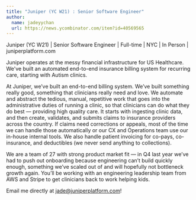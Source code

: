```yaml
---
title: "Juniper (YC W21) : Senior Software Engineer"
author:
  name: jadeyychan
  url: https://news.ycombinator.com/item?id=40569565
---
```

Juniper (YC W21) | Senior Software Engineer | Full-time | NYC | In Person | juniperplatform.com

Juniper operates at the messy financial infrastructure for US Healthcare. We&#x27;ve built an automated end-to-end insurance billing system for recurring care, starting with Autism clinics.

At Juniper, we’ve built an end-to-end billing system. We’ve built something really good, something that clinicians really need and love. We automate and abstract the tedious, manual, repetitive work that goes into the administrative duties of running a clinic, so that clinicians can do what they do best — providing high quality care. It starts with ingesting clinic data, and then create, validates, and submits claims to insurance providers across the country. If claims need corrections or appeals, most of the time we can handle those automatically or our CX and Operations team use our in-house internal tools. We also handle patient invoicing for co-pays, co-insurance, and deductibles (we never send anything to collections).

We are a team of 27 with strong product market fit — in Q4 last year we’ve had to push out onboarding because engineering can’t build quickly enough, something we’ve scaled out of and will hopefully not bottleneck growth again. You’ll be working with an engineering leadership team from AWS and Stripe to get clinicians back to work helping kids.

Email me directly at jade@juniperplatform.com!
